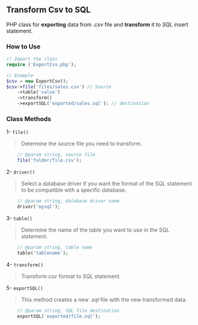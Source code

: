 ## Transform Csv to SQL
PHP class for __exporting__ data from _.csv_ file and __transform__ it to _SQL_ insert statement.

### How to Use

``` php
// Import the class
require ('ExportCsv.php');

// Example
$csv = new ExportCsv();
$csv->file('files/sales.csv') // Source
    ->table('salse')
    ->transform()
    ->exportSQL('exported/sales.sql'); // destination
```

### Class Methods

1- ``` file() ``` <br/>
> Determine the source file you need to transform.
``` php
	// @param string, source file
	file('folder/file.csv');
```

2- ``` driver() ```
> Select a database driver if you want the format of the SQL statement to be compatible with a specific database.
``` php
	// @param string, database driver name
	driver('mysql');
```

3- ``` table() ```
> Determine the name of the table you want to use in the SQL statement.
``` php
	// @param string, table name
	table('tablename');
```

4- ``` transform() ```
> Transform _csv_ format to _SQL_ statement.

5- ``` exportSQL() ```
> This method creates a new _.sql_ file with the new transformed data.
``` php
	// @param string, SQL file destination
	exportSQL('exported/file.sql');
```